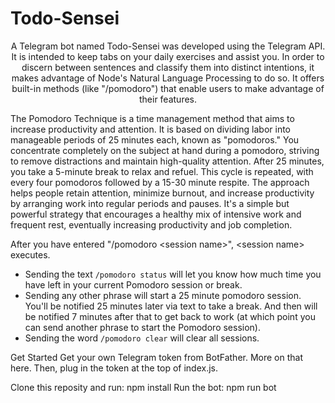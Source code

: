 # Todo-Sensei
<p align="center">
A Telegram bot named Todo-Sensei was developed using the Telegram API. It is intended to keep tabs on your daily exercises and assist you. In order to discern between sentences and classify them into distinct intentions, it makes advantage of Node's Natural Language Processing to do so. It offers built-in methods (like "/pomodoro") that enable users to make advantage of their features. 
  
  
The Pomodoro Technique is a time management method that aims to increase productivity and attention. It is based on dividing labor into manageable periods of 25 minutes each, known as "pomodoros." You concentrate completely on the subject at hand during a pomodoro, striving to remove distractions and maintain high-quality attention. After 25 minutes, you take a 5-minute break to relax and refuel. This cycle is repeated, with every four pomodoros followed by a 15-30 minute respite. The approach helps people retain attention, minimize burnout, and increase productivity by arranging work into regular periods and pauses. It's a simple but powerful strategy that encourages a healthy mix of intensive work and frequent rest, eventually increasing productivity and job completion.

After you have entered "/pomodoro \<session name\>", \<session name\> executes.

- Sending the text `/pomodoro status` will let you know how much time you have left in your current Pomodoro session or break.
- Sending any other phrase will start a 25 minute pomodoro session. You'll be notified 25 minutes later via text to take a break. And then will be notified 7 minutes after that to get back to work (at which point you can send another phrase to start the Pomodoro session).
- Sending the word `/pomodoro clear` will clear all sessions. 

Get Started
Get your own Telegram token from BotFather. More on that here. Then, plug in the token at the top of index.js.

Clone this reposity and run:
npm install
Run the bot:
npm run bot

